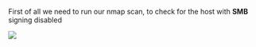 
First of all we need to run our nmap scan, to check for the host with **SMB** signing disabled

![](https://i.imgur.com/D51mN4T.jpg)

